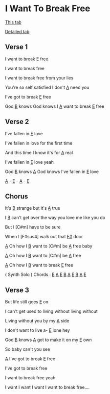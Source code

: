 # I Want To Break Free

[This tab](https://www.guitartabs.cc/tabs/q/queen/i_want_to_break_free_crd_ver_2.html)

[Detailed tab](https://tabs.ultimate-guitar.com/tab/queen/i-want-to-break-free-tabs-451476)

## Verse 1

I want to break [E] free 

I want to break free 

I want to break free from your lies 

You're so self satisfied I don't [A] need you 

I've got to break [E] free 

God [B] knows God knows I [A] want to break [E] free 

## Verse 2

I've fallen in [E] love 

I've fallen in love for the first time 

And this time I know it's for [A] real 

I've fallen in [E] love yeah 

God [B] knows [A] God knows I've fallen in [E] love

[A] - [E] - [A] - [E]

## Chorus

It's [B] strange but it's [A] true 

I [B] can't get over the way you love me like you do 

But I [C#m] have to be sure 

When I [F#sus4] walk out that [F#] door 

[A] Oh how I [B] want to [C#m] be [A] free baby 

[A] Oh how I [B] want to [C#m] be [A] free

[A] Oh how I [B] want to break [E] free 


( Synth Solo ) Chords : [E]  [A]  [E]  [B]  [A]  [E]  [B]  [A]  [E]

## Verse 3

But life still goes [E] on
 
I can't get used to living without living without 

Living without you by my [A] side 

I don't want to live a- [E] lone hey 

God [B] knows [A] got to make it on my [E] own 
                  
So baby can't you see 

[A] I've got to break [E] free 

I've got to break free 

I want to break free yeah 

I want I want I want I want to break free....




[A]: https://www.chordbank.com/chords/a-major/  "A major"
[Am]: https://www.chordbank.com/chords/a-minor/  "A minor"
[B]: https://www.chordbank.com/chords/b-major/  "B major"
[Bm]: https://www.chordbank.com/chords/b-minor/  "B minor"
[C]: https://www.chordbank.com/chords/c-major/  "C major"
[C6]: https://www.chordbank.com/chords/c-major/  "C major"
[D]: https://www.chordbank.com/chords/d-major/  "D major"
[Dm]: https://www.chordbank.com/chords/d-minor/  "D minor"
[E]: https://www.chordbank.com/chords/e-major/  "E major"
[E7]: https://www.chordbank.com/chords/e-major/  "E7"
[Esus4]: https://www.chordbank.com/chords/e-major/  "Esus4"
[E7sus4]: https://www.chordbank.com/chords/e-major/  "E7sus4"
[F]: https://www.chordbank.com/chords/f-major/  "F major"
[F#]: https://www.chordbank.com/chords/f-sharp-major/  "F# major"
[F#m]: https://www.chordbank.com/chords/f-sharp-minor/  "F# minor"
[G]: https://www.chordbank.com/chords/g-major/  "G major"
